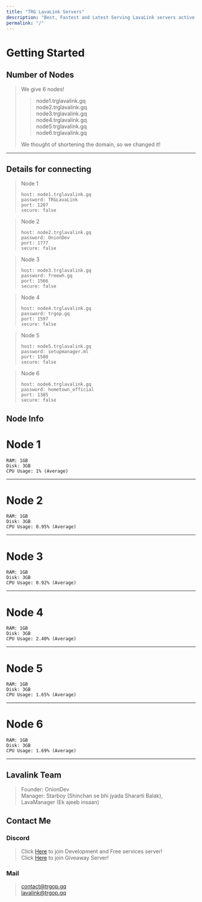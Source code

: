 ```yaml
---
title: "TRG LavaLink Servers"
description: "Best, Fastest and Latest Serving LavaLink servers active 24/7"
permalink: "/"
---
```


# Getting Started

## Number of Nodes
> We give 6 nodes!
>
>> node1.trglavalink.gq<br>
>> node2.trglavalink.gq<br>
>> node3.trglavalink.gq<br>
>> node4.trglavalink.gq<br>
>> node5.trglavalink.gq<br>
>> node6.trglavalink.gq
>
> We thought of shortening the domain, so we changed it!

---

## Details for connecting
> Node 1
> ```
> host: node1.trglavalink.gq
> password: TRGLavaLink
> port: 1207
> secure: false
> ```

> Node 2
> ```
> host: node2.trglavalink.gq
> password: OnionDev
> port: 1777
> secure: false
> ```

> Node 3
> ```
> host: node3.trglavalink.gq
> password: freewh.gq
> port: 1566
> secure: false
> ```

> Node 4
> ```
> host: node4.trglavalink.gq
> password: trgop.gq
> port: 1597
> secure: false
> ```

> Node 5
> ```
> host: node5.trglavalink.gq
> password: setupmanager.ml
> port: 1508
> secure: false
> ```

> Node 6
> ```
> host: node6.trglavalink.gq
> password: hometown_official
> port: 1385
> secure: false
> ```

## Node Info
# Node 1
```
RAM: 1GB
Disk: 3GB
CPU Usage: 1% (Average)
```

---

# Node 2
```
RAM: 1GB
Disk: 3GB
CPU Usage: 0.95% (Average)
```

---

# Node 3
```
RAM: 1GB
Disk: 3GB
CPU Usage: 0.92% (Average)
```

---

# Node 4
```
RAM: 1GB
Disk: 3GB
CPU Usage: 2.40% (Average)
```

---

# Node 5
```
RAM: 1GB
Disk: 3GB
CPU Usage: 1.65% (Average)
```

---

# Node 6
```
RAM: 1GB
Disk: 3GB
CPU Usage: 1.69% (Average)
```

---

## Lavalink Team
> Founder: OnionDev<br>
> Manager: Starboy (Shinchan se bhi jyada Shararti Balak), LavaManager (Ek ajeeb insaan)

## Contact Me

### Discord
> Click [Here](https://development.trgop.gq/discord) to join Development and Free services server!<br>
> Click [Here](https://setupmanager.ml/giveaway) to join Giveaway Server!

### Mail
> [contact@trgop.gq](mailto:contact@trgop.gq)<br>
> [lavalink@trgop.gq](mailto:lavalink@trgop.gq)
